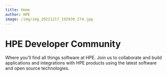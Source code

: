 ```yaml
---
title: Home
author: HPE
image: /img/img_20221217_192930_274.jpg
---
```

# HPE Developer Community

Where you’ll find all things software at HPE. Join us to collaborate and build applications and integrations with HPE products using the latest software and open source technologies.
